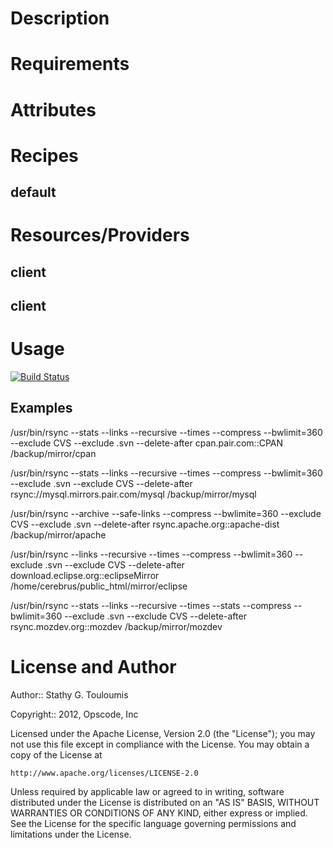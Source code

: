 Description
===========

Requirements
============


Attributes
==========

Recipes
=======

default
-------

Resources/Providers
===================

client
-------

client
-------

Usage
=====
[![Build Status](https://secure.travis-ci.org/stathy/rsync.png)](http://travis-ci.org/stathy/rsync/tree/COOK-1773)

Examples
--------

/usr/bin/rsync --stats --links --recursive --times --compress --bwlimit=360 --exclude CVS --exclude .svn --delete-after cpan.pair.com::CPAN /backup/mirror/cpan

/usr/bin/rsync --stats --links --recursive --times --compress --bwlimit=360 --exclude .svn --exclude CVS --delete-after rsync://mysql.mirrors.pair.com/mysql /backup/mirror/mysql

/usr/bin/rsync --archive --safe-links --compress --bwlimite=360 --exclude CVS --exclude .svn --delete-after rsync.apache.org::apache-dist /backup/mirror/apache

/usr/bin/rsync --links --recursive --times --compress --bwlimit=360 --exclude .svn --exclude CVS --delete-after download.eclipse.org::eclipseMirror /home/cerebrus/public_html/mirror/eclipse

/usr/bin/rsync --stats --links --recursive --times --stats --compress --bwlimit=360 --exclude .svn --exclude CVS --delete-after rsync.mozdev.org::mozdev /backup/mirror/mozdev

License and Author
==================

Author:: Stathy G. Touloumis

Copyright:: 2012, Opscode, Inc

Licensed under the Apache License, Version 2.0 (the "License");
you may not use this file except in compliance with the License.
You may obtain a copy of the License at

    http://www.apache.org/licenses/LICENSE-2.0

Unless required by applicable law or agreed to in writing, software
distributed under the License is distributed on an "AS IS" BASIS,
WITHOUT WARRANTIES OR CONDITIONS OF ANY KIND, either express or implied.
See the License for the specific language governing permissions and
limitations under the License.
